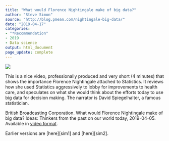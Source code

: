 ```yaml
---
title: "What would Florence Nightingale make of big data?"
author: "Steve Simon"
source: "http://blog.pmean.com/nightingale-big-data/"
date: "2019-04-17"
categories:
- "*Recommendation"
- 2019
- Data science
output: html_document
page_update: complete
---
```


![](http://www.pmean.com/new-images/19/nightingale-big-data01.png)

<div class="notes">

This is a nice video, professionally produced and very short (4 minutes) that shows the importance Florence Nightingale attached to Statistics. It reviews how she used Statistics aggressively to lobby for improvements to health care, and speculates on what she would think about the efforts today to use big data for decision making. The narrator is David Spiegelhalter, a famous statistician.


British Broadcasting Corporation. What would Florence Nightingale make of big data? Ideas: Thinkers from the past on our world today, 2019-04-05. Available in [video format][bbc1].

[bbc1]: https://www.bbc.com/ideas/videos/what-would-florence-nightingale-make-of-big-data/p075lxkt

</div>
Earlier versions are [here][sim1] and [here][sim2].
 
[sim1]: http://blog.pmean.com/nightingale-big-data/
[sim2]: http://new.pmean.com/nightingale-big-data/
 
